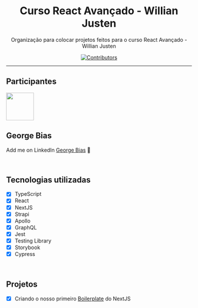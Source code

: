 <h1 align="center">
Curso React Avançado - Willian Justen
</h1>

<p align="center">Organização para colocar projetos feitos para o curso 
React Avançado - Willian Justen
</p>


<p align="center">
  <a href="https://github.com/rocketseat-content/youtube-clone-pinterest/graphs/contributors">
    <img src="https://img.shields.io/github/contributors/rocketseat-content/youtube-clone-pinterest?color=%236633cc&logoColor=%236633cc&style=flat" alt="Contributors">
  </a>
</p>

<hr>

## Participantes

[<img src="https://avatars3.githubusercontent.com/u/79818489?v=4" width="75px;"/>](https://github.com/gbias)

## George Bias <br/>
Add me on LinkedIn [George Bias](https://github.com/gbias) 🚀

<br/>

## Tecnologias utilizadas

- [x] TypeScript
- [x] React
- [x] NextJS
- [x] Strapi
- [x] Apollo
- [x] GraphQL
- [x] Jest
- [x] Testing Library
- [x] Storybook
- [x] Cypress

<br/>

## Projetos

- [x] Criando o nosso primeiro [Boilerplate](https://github.com/gbias/boilerplate) do NextJS 